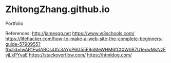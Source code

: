 # ZhitongZhang.github.io
Portfolio



References: 
http://jamesgg.net
https://www.w3schools.com/
https://lifehacker.com/how-to-make-a-web-site-the-complete-beginners-guide-5790955?fbclid=IwAR1FwlABCsiUfc3AYpP6G55E9pMeWHM6fCt0WhB7U1exwMsNzFvjLkPYyaE
https://stackoverflow.com/
https://htmldog.com/
